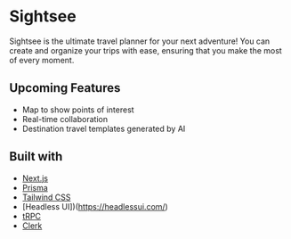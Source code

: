 # Sightsee

Sightsee is the ultimate travel planner for your next adventure! You can create and organize your trips with ease, ensuring that you make the most of every moment.

## Upcoming Features
- Map to show points of interest
- Real-time collaboration
- Destination travel templates generated by AI


## Built with
- [Next.js](https://nextjs.org)
- [Prisma](https://prisma.io)
- [Tailwind CSS](https://tailwindcss.com)
- [Headless UI])(https://headlessui.com/)
- [tRPC](https://trpc.io)
- [Clerk](https://clerk.com/)
